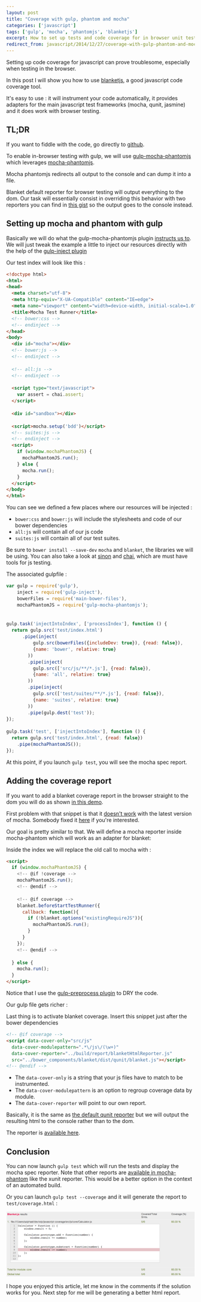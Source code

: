 ```yaml
---
layout: post
title: "Coverage with gulp, phantom and mocha"
categories: ['javascript']
tags: ['gulp', 'mocha', 'phantomjs', 'blanketjs']
excerpt: How to set up tests and code coverage for in browser unit tests with blanketjs
redirect_from: javascript/2014/12/27/coverage-with-gulp-phantom-and-mocha.html
---
```


Setting up code coverage for javascript can prove troublesome, especially when testing in the browser.

In this post I will show you how to use [blanketjs](http://blanketjs.org/), a good javascript
code coverage tool.

It's easy to use : it will instrument your code automatically, it provides adapters for the main javascript test frameworks (mocha, qunit, jasmine) and it does work with browser testing.

## TL;DR

If you want to fiddle with the code, go directly to [github](https://github.com/geowarin/javascript-coverage).

To enable in-browser testing with gulp, we will use [gulp-mocha-phantomjs](https://github.com/mrhooray/gulp-mocha-phantomjs) which leverages [mocha-phantomjs](https://github.com/metaskills/mocha-phantomjs).

Mocha phantomjs redirects all output to the console and can dump it into a file.

Blanket default reporter for browser testing will output everything to the dom. Our task will essentially consist in overriding this behavior with two reporters you can find in [this gist](https://gist.github.com/geowarin/d86c7ff39ac43ee730a7) so the output goes to the console instead.

## Setting up mocha and phantom with gulp

Basically we will do what the gulp-mocha-phantomjs plugin [instructs us to](https://github.com/mrhooray/gulp-mocha-phantomjs#usage).
We will just tweak the example a little to inject our resources directly with the help of
the [gulp-inject plugin](https://github.com/klei/gulp-inject#gulp-inject---)

Our test index will look like this :

```html
<!doctype html>
<html>
<head>
  <meta charset="utf-8">
  <meta http-equiv="X-UA-Compatible" content="IE=edge">
  <meta name="viewport" content="width=device-width, initial-scale=1.0">
  <title>Mocha Test Runner</title>
  <!-- bower:css -->
  <!-- endinject -->
</head>
<body>
  <div id="mocha"></div>
  <!-- bower:js -->
  <!-- endinject -->

  <!-- all:js -->
  <!-- endinject -->

  <script type="text/javascript">
    var assert = chai.assert;
  </script>

  <div id="sandbox"></div>

  <script>mocha.setup('bdd')</script>
  <!-- suites:js -->
  <!-- endinject -->
  <script>
    if (window.mochaPhantomJS) {
      mochaPhantomJS.run();
    } else {
      mocha.run();
    }
  </script>
</body>
</html>
```

You can see we defined a few places where our resources will be injected :

* `bower:css` and `bower:js` will include the stylesheets and code of our bower dependencies
* `all:js` will contain all of our js code
* `suites:js` will contain all of our test suites.

Be sure to `bower install --save-dev` `mocha` and `blanket`, the libraries we will be using.
You can also take a look at [sinon](http://sinonjs.org/) and [chai](http://chaijs.com/), which are must have tools for js testing.

The associated gulpfile :

```javascript
var gulp = require('gulp'),
    inject = require('gulp-inject'),
    bowerFiles = require('main-bower-files'),
    mochaPhantomJS = require('gulp-mocha-phantomjs');


gulp.task('injectIntoIndex', ['processIndex'], function () {
  return gulp.src('test/index.html')
      .pipe(inject(
          gulp.src(bowerFiles({includeDev: true}), {read: false}),
          {name: 'bower', relative: true}
        ))
        .pipe(inject(
          gulp.src(['src/js/**/*.js'], {read: false}),
          {name: 'all', relative: true}
        ))
        .pipe(inject(
          gulp.src(['test/suites/**/*.js'], {read: false}),
          {name: 'suites', relative: true}
        ))
        .pipe(gulp.dest('test'));
});

gulp.task('test', ['injectIntoIndex'], function () {
  return gulp.src('test/index.html', {read: false})
    .pipe(mochaPhantomJS());
});

```

At this point, if you launch `gulp test`, you will see the mocha spec report.

## Adding the coverage report

If you want to add a blanket coverage report in the browser straight to the dom
you will do as shown [in this demo](http://alex-seville.github.io/blanket/test/mocha-browser/adapter.html).

First problem with that snippet is that it [doesn't work](https://github.com/alex-seville/blanket/issues/451) with the latest version of mocha. Somebody fixed it [here](https://github.com/vladikoff/mocha-blanketjs-adapter/blob/master/mocha-blanket.js) if you're interested.

Our goal is pretty similar to that. We will define a mocha reporter inside mocha-phantom which will work as an adapter for blanket:

<code data-gist-id="d86c7ff39ac43ee730a7" data-gist-file="mochaBlanketAdapter.js"></code>

Inside the index we will replace the old call to mocha with :

```html
<script>
  if (window.mochaPhantomJS) {
    <!-- @if !coverage -->
    mochaPhantomJS.run();
    <!-- @endif -->

    <!-- @if coverage -->
    blanket.beforeStartTestRunner({
      callback: function(){
        if (!blanket.options("existingRequireJS")){
          mochaPhantomJS.run();
        }
      }
    });
    <!-- @endif -->

  } else {
    mocha.run();
  }
</script>
```

Notice that I use the [gulp-preprocess plugin](https://github.com/jas/gulp-preprocess) to DRY the code.

Our gulp file gets richer :

<code data-gist-id="d86c7ff39ac43ee730a7" data-gist-file="gulpfile.js"></code>

Last thing is to activate blanket coverage. Insert this snippet just after the bower dependencies

```html
<!-- @if coverage -->
<script data-cover-only="src/js"
  data-cover-modulepattern=".*\/js\/(\w+)"
  data-cover-reporter="../build/report/blanketHtmlReporter.js"
  src="../bower_components/blanket/dist/qunit/blanket.js"></script>
<!-- @endif -->
```

* The `data-cover-only` is a string that your js files have to match to be instrumented.
* The `data-cover-modulepattern` is an option to regroup coverage data by module.
* The `data-cover-reporter` will point to our own report.

Basically, it is the same as [the default qunit reporter](https://github.com/alex-seville/blanket/blob/master/src/qunit/reporter.js) but we will output the resulting html to the console rather than to the dom.

The reporter is [available here](https://gist.github.com/geowarin/d86c7ff39ac43ee730a7#file-blankethtmlreporter-js).

## Conclusion

You can now launch `gulp test` which will run the tests and display the mocha spec reporter.
Note that other reports are [available in mocha-phantom](https://github.com/metaskills/mocha-phantomjs#supported-reporters) like the xunit reporter.
This would be a better option in the context of an automated build.

Or you can launch `gulp test --coverage` and it will generate the report to `test/coverage.html` :

![Result](/assets/images/articles/2014-12-coverage-report.png "Coverage html report")

I hope you enjoyed this article, let me know in the comments if the solution works for you.
Next step for me will be generating a better html report.
